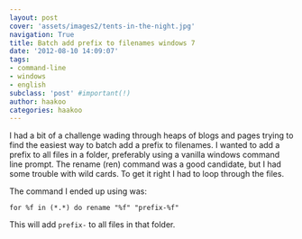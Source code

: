 ```yaml
---
layout: post
cover: 'assets/images2/tents-in-the-night.jpg'
navigation: True
title: Batch add prefix to filenames windows 7
date: '2012-08-10 14:09:07'
tags:
- command-line
- windows
- english
subclass: 'post' #important(!)
author: haakoo
categories: haakoo
---
```



I had a bit of a challenge wading through heaps of blogs and pages trying to find the easiest way to batch add a prefix to filenames. I wanted to add a prefix to all files in a folder, preferably using a vanilla windows command line prompt. The rename (ren) command was a good candidate, but I had some trouble with wild cards. To get it right I had to loop through the files.

The command I ended up using was:

```
for %f in (*.*) do rename "%f" "prefix-%f"
```

This will add ```prefix-``` to all files in that folder.
